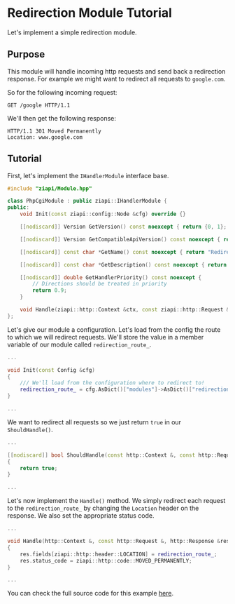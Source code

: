 # Redirection Module Tutorial

Let's implement a simple redirection module.

## Purpose

This module will handle incoming http requests and send back a redirection response.
For example we might want to redirect all requests to `google.com`.

So for the following incoming request:
```
GET /google HTTP/1.1
```

We'll then get the following response:
```
HTTP/1.1 301 Moved Permanently
Location: www.google.com
``` 

## Tutorial

First, let's implement the `IHandlerModule` interface base.

```c++
#include "ziapi/Module.hpp"

class PhpCgiModule : public ziapi::IHandlerModule {
public:
    void Init(const ziapi::config::Node &cfg) override {}

    [[nodiscard]] Version GetVersion() const noexcept { return {0, 1}; }

    [[nodiscard]] Version GetCompatibleApiVersion() const noexcept { return {0, 1}; }

    [[nodiscard]] const char *GetName() const noexcept { return "Redirection Module"; }

    [[nodiscard]] const char *GetDescription() const noexcept { return "Redirects the request to another location."; }

    [[nodiscard]] double GetHandlerPriority() const noexcept { 
        // Directions should be treated in priority
        return 0.9; 
    }

    void Handle(ziapi::http::Context &ctx, const ziapi::http::Request &req, ziapi::http::Response &res) override {}
};
```

Let's give our module a configuration.
Let's load from the config the route to which we will redirect requests. We'll store the value in a member variable of our module called `redirection_route_`.

```c++
...

void Init(const Config &cfg)
{
    /// We'll load from the configuration where to redirect to!
    redirection_route_ = cfg.AsDict()["modules"]->AsDict()["redirection"]->AsDict()["route"]->AsString();
}

...
```

We want to redirect all requests so we just return `true` in our `ShouldHandle()`.

```cpp
...

[[nodiscard]] bool ShouldHandle(const http::Context &, const http::Request &req) const
{
    return true;
}

...
```

Let's now implement the `Handle()` method. We simply redirect each request to the `redirection_route_` by changing the `Location` header on the response. We also set the appropriate status code.

```c++
...

void Handle(http::Context &, const http::Request &, http::Response &res)
{
    res.fields[ziapi::http::header::LOCATION] = redirection_route_;
    res.status_code = ziapi::http::code::MOVED_PERMANENTLY;
}

...
```

You can check the full source code for this example [here](/examples/modules/redirection/Module.hpp).
